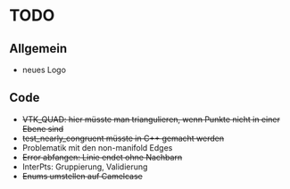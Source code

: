 # TODO

## Allgemein

- neues Logo

## Code

- ~~VTK_QUAD: hier müsste man triangulieren, wenn Punkte nicht in einer Ebene sind~~
- ~~test_nearly_congruent müsste in C++ gemacht werden~~
- Problematik mit den non-manifold Edges
- ~~Error abfangen: Linie endet ohne Nachbarn~~
- InterPts: Gruppierung, Validierung
- ~~Enums umstellen auf Camelcase~~
